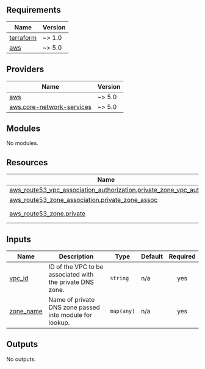 <!-- BEGIN_TF_DOCS -->
## Requirements

| Name | Version |
|------|---------|
| <a name="requirement_terraform"></a> [terraform](#requirement\_terraform) | ~> 1.0 |
| <a name="requirement_aws"></a> [aws](#requirement\_aws) | ~> 5.0 |

## Providers

| Name | Version |
|------|---------|
| <a name="provider_aws"></a> [aws](#provider\_aws) | ~> 5.0 |
| <a name="provider_aws.core-network-services"></a> [aws.core-network-services](#provider\_aws.core-network-services) | ~> 5.0 |

## Modules

No modules.

## Resources

| Name | Type |
|------|------|
| [aws_route53_vpc_association_authorization.private_zone_vpc_auth](https://registry.terraform.io/providers/hashicorp/aws/latest/docs/resources/route53_vpc_association_authorization) | resource |
| [aws_route53_zone_association.private_zone_assoc](https://registry.terraform.io/providers/hashicorp/aws/latest/docs/resources/route53_zone_association) | resource |
| [aws_route53_zone.private](https://registry.terraform.io/providers/hashicorp/aws/latest/docs/data-sources/route53_zone) | data source |

## Inputs

| Name | Description | Type | Default | Required |
|------|-------------|------|---------|:--------:|
| <a name="input_vpc_id"></a> [vpc\_id](#input\_vpc\_id) | ID of the VPC to be associated with the private DNS zone. | `string` | n/a | yes |
| <a name="input_zone_name"></a> [zone\_name](#input\_zone\_name) | Name of private DNS zone passed into module for lookup. | `map(any)` | n/a | yes |

## Outputs

No outputs.
<!-- END_TF_DOCS -->